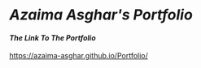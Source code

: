 # *Azaima Asghar's Portfolio*

#### *The Link To The Portfolio*

https://azaima-asghar.github.io/Portfolio/ 